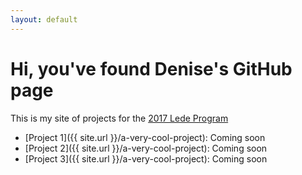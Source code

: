 ```yaml
---
layout: default
---
```

# Hi, you've found Denise's GitHub page 
This is my site of projects for the [2017 Lede Program](http://ledeprogram.com)
* [Project 1]({{ site.url }}/a-very-cool-project): Coming soon
* [Project 2]({{ site.url }}/a-very-cool-project): Coming soon
* [Project 3]({{ site.url }}/a-very-cool-project): Coming soon